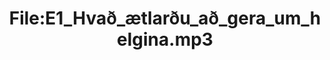 ---
title: File:E1_Hvað_ætlarðu_að_gera_um_helgina.mp3
recording of: Hvað ætlarðu að gera um helgina?
reading speed: slow
speaker: E
license: CC0
---